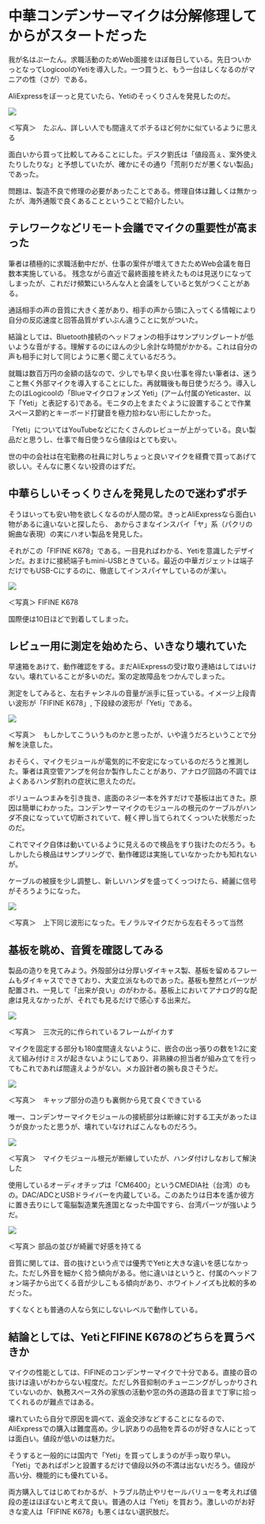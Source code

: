 # 中華コンデンサーマイクは分解修理してからがスタートだった

我が名はぷーたん。求職活動のためWeb面接をほぼ毎日している。先日ついかっとなってLogicoolのYetiを導入した。一つ買うと、もう一台ほしくなるのがマニアの性（さが）である。

AliExpressをぼーっと見ていたら、Yetiのそっくりさんを発見したのだ。


 ![](images/FIFINE_K678_AliExpress.jpeg)

＜写真＞　たぶん、詳しい人でも間違えてポチるほど何かに似ているように思える

面白いから買って比較してみることにした。デスク劉氏は「値段高ぇ、案外使えたりしたりな」と予想していたが、確かにその通り「荒削りだが悪くない製品」であった。

問題は、製造不良で修理の必要があったことである。修理自体は難しくは無かったが、海外通販で良くあることということで紹介したい。

## テレワークなどリモート会議でマイクの重要性が高まった

筆者は積極的に求職活動中だが、仕事の案件が増えてきたためWeb会議を毎日数本実施している。
残念ながら直近で最終面接を終えたものは見送りになってしまったが、これだけ頻繁にいろんな人と会議をしていると気がつくことがある。

通話相手の声の音質に大きく差があり、相手の声から頭に入ってくる情報により自分の反応速度と回答品質がずいぶん違うことに気がついた。

結論としては、Bluetooth接続のヘッドフォンの相手はサンプリングレートが低いような音がする。理解するのにほんの少し余計な時間がかかる。これは自分の声も相手に対して同じように悪く聞こえているだろう。

就職は数百万円の金額の話なので、少しでも早く良い仕事を得たい筆者は、迷うこと無く外部マイクを導入することにした。再就職後も毎日使うだろう。導入したのはLogicoolの「Blueマイクロフォンズ Yeti」(アーム付属のYeticaster、以下「Yeti」と表記する)である。モニタの上をまたぐように設置することで作業スペース節約とキーボード打鍵音を極力拾わない形にしたかった。

「Yeti」についてはYouTubeなどにたくさんのレビューが上がっている。良い製品だと思うし、仕事で毎日使うなら値段はとても安い。

世の中の会社は在宅勤務の社員に対しちょっと良いマイクを経費で買ってあげて欲しい。そんなに悪くない投資のはずだ。

## 中華らしいそっくりさんを発見したので迷わずポチ

そうはいっても安い物を欲しくなるのが人間の常。きっとAliExpressなら面白い物があるに違いないと探したら、 あからさまなインスパイ「ヤ」系（パクリの婉曲な表現）の実にハオい製品を発見した。

それがこの「FIFINE K678」である。一目見ればわかる、Yetiを意識したデザインだ。おまけに接続端子もmini-USBときている。最近の中華ガジェットは端子だけでもUSB-Cにするのに、徹底してインスパイヤしているのが潔い。

![](images/IMG_3266.jpeg)

＜写真＞ FIFINE K678


国際便は10日ほどで到着してしまった。

## レビュー用に測定を始めたら、いきなり壊れていた

早速箱をあけて、動作確認をする。まだAliExpressの受け取り連絡はしてはいけない。壊れていることが多いのだ。案の定故障品をつかんでしまった。

測定をしてみると、左右チャンネルの音量が派手に狂っている。イメージ上段青い波形が「FIFINE K678」, 下段緑の波形が「Yeti」である。

![](images/SonicVisual1_broken.jpeg)

＜写真＞　もしかしてこういうものかと思ったが、いや違うだろということで分解を決意した。

おそらく、マイクモジュールが電気的に不安定になっているのだろうと推測した。筆者は真空管アンプを何台か製作したことがあり、アナログ回路の不調ではよくあるハンダ割れの症状に思えたのだ。

ボリュームつまみを引き抜き、底面のネジ一本を外すだけで基板は出てきた。原因は簡単にわかった。コンデンサーマイクのモジュールの根元のケーブルがハンダ不良になっていて切断されていて、軽く押し当てられてくっついた状態だったのだ。

これでマイク自体は動いているように見えるので検品をすり抜けたのだろう。もしかしたら検品はサンプリングで、動作確認は実施していなかったかも知れないが。

ケーブルの被膜を少し調整し、新しいハンダを盛ってくっつけたら、綺麗に信号がそろうようになった。

![](images/Sonic_Visualiser_repaired.jpeg)

＜写真＞　上下同じ波形になった。モノラルマイクだから左右そろって当然

## 基板を眺め、音質を確認してみる

製品の造りを見てみよう。外殻部分は分厚いダイキャス製、基板を留めるフレームもダイキャスでできており、大変立派なものであった。基板も整然とパーツが配置され、一見して「出来が良い」のがわかる。基板上においてアナログ的な配慮は見えなかったが、それでも見るだけで感心する出来だ。

![](images/IMG_3279.jpeg)

＜写真＞　三次元的に作られているフレームがイカす


マイクを固定する部分も180度間違えないように、嵌合の出っ張りの数を1:2に変えて組み付けミスが起きないようにしてあり、非熟練の担当者が組み立てを行ってもこれであれば間違えようがない。メカ設計者の腕も良さそうだ。


![](images/IMG_3275.jpeg)

＜写真＞　キャップ部分の造りも裏側から見て良くできている


唯一、コンデンサーマイクモジュールの接続部分は断線に対する工夫があったほうが良かったと思うが、壊れていなければこんなものだろう。

![](images/IMG_3271.jpeg)

＜写真＞　マイクモジュール根元が断線していたが、ハンダ付けしなおして解決した


使用しているオーディオチップは「CM6400」というCMEDIA社（台湾）のもの。DAC/ADCとUSBドライバーを内蔵している。このあたりは日本を遙か彼方に置き去りにして電脳製造業先進国となった中国ですら、台湾パーツが強いようだ。

![](images/IMG_3280.jpeg)

＜写真＞ 部品の並びが綺麗で好感を持てる

音質に関しては、音の抜けという点では優秀でYetiと大きな違いを感じなかった。ただし外音を細かく拾う傾向がある。他に違いはというと、付属のヘッドフォン端子から出てくる音が少しこもる傾向があり、ホワイトノイズも比較的多めだった。

すくなくとも普通の人なら気にしないレベルで動作している。

## 結論としては、YetiとFIFINE K678のどちらを買うべきか

マイクの性能としては、FIFINEのコンデンサーマイクで十分である。直接の音の抜けは違いがわからない程度だ。ただし外音抑制のチューニングがしっかりされていないのか、執務スペース外の家族の活動や窓の外の道路の音まで丁寧に拾ってくれるのが難点ではある。

壊れていたら自分で原因を調べて、返金交渉などすることになるので、AliExpressでの購入は難度高め。少し訳ありの品物を弄るのが好きな人にとっては面白い。値段が低いのは魅力だ。

そうすると一般的には国内で「Yeti」を買ってしまうのが手っ取り早い。 「Yeti」であればポンと設置するだけで値段以外の不満は出ないだろう。値段が高い分、機能的にも優れている。

両方購入してはじめてわかるが、トラブル防止やリセールバリューを考えれば値段の差はほぼないと考えて良い。普通の人は「Yeti」を買おう。激しいのがお好きな変人は「FIFINE K678」も悪くはない選択肢だ。
